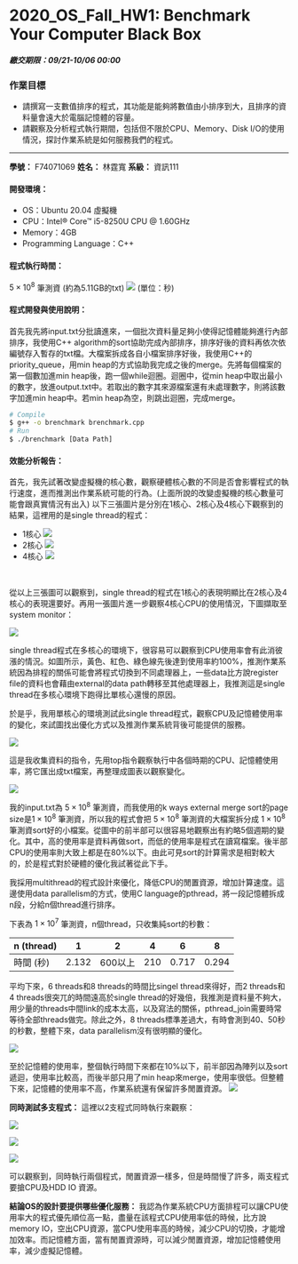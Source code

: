 # 2020_OS_Fall_HW1: Benchmark Your Computer Black Box
***繳交期限：09/21-10/06 00:00***

### 作業目標
* 請撰寫一支數值排序的程式，其功能是能夠將數值由小排序到大，且排序的資料量會遠大於電腦記憶體的容量。
* 請觀察及分析程式執行期間，包括但不限於CPU、Memory、Disk I/O的使用情況，探討作業系統是如何服務我們的程式。

---
**學號：** F74071069
**姓名：** 林霆寬
**系級：** 資訊111
#### 開發環境：
* OS：Ubuntu 20.04 虛擬機
* CPU：Intel® Core™ i5-8250U CPU @ 1.60GHz
* Memory：4GB
* Programming Language：C++

#### 程式執行時間：
$5\times10^8$ 筆測資 (約為5.11GB的txt)
![](https://i.imgur.com/4yaWTvL.png)
(單位：秒)

#### 程式開發與使用說明：
首先我先將input.txt分批讀進來，一個批次資料量足夠小使得記憶體能夠進行內部排序，我使用C++ algorithm的sort協助完成內部排序，排序好後的資料再依次依編號存入暫存的txt檔。大檔案拆成各自小檔案排序好後，我使用C++的priority_queue，用min heap的方式協助我完成之後的merge。先將每個檔案的第一個數加進min heap後，跑一個while迴圈。迴圈中，從min heap中取出最小的數字，放進output.txt中。若取出的數字其來源檔案還有未處理數字，則將該數字加進min heap中。若min heap為空，則跳出迴圈，完成merge。

```bash
# Compile
$ g++ -o brenchmark brenchmark.cpp
# Run
$ ./brenchmark [Data Path]
```

#### 效能分析報告：
首先，我先試著改變虛擬機的核心數，觀察硬體核心數的不同是否會影響程式的執行速度，進而推測出作業系統可能的行為。(上面所說的改變虛擬機的核心數量可能會跟真實情況有出入)
以下三張圖片是分別在1核心、2核心及4核心下觀察到的結果，這裡用的是single thread的程式：
* 1核心 
![](https://i.imgur.com/4yaWTvL.png)
* 2核心
![](https://i.imgur.com/9M7J7xU.png)
* 4核心
![](https://i.imgur.com/T0iMDhU.png)
<br>

從以上三張圖可以觀察到，single thread的程式在1核心的表現明顯比在2核心及4核心的表現還要好。再用一張圖片進一步觀察4核心CPU的使用情況，下圖擷取至system monitor：

![](https://i.imgur.com/lQJ9J0H.png)

single thread程式在多核心的環境下，很容易可以觀察到CPU使用率會有此消彼漲的情況。如圖所示，黃色、紅色、綠色線先後達到使用率約100%，推測作業系統因為排程的關係可能會將程式切換到不同處理器上，一些data比方說register file的資料也會藉由external的data path轉移至其他處理器上，我推測這是single thread在多核心環境下跑得比單核心還慢的原因。

於是乎，我用單核心的環境測試此single thread程式，觀察CPU及記憶體使用率的變化，來試圖找出優化方式以及推測作業系統背後可能提供的服務。

![](https://i.imgur.com/cfunBBj.png)

這是我收集資料的指令，先用top指令觀察執行中各個時期的CPU、記憶體使用率，將它匯出成txt檔案，再整理成圖表以觀察變化。

![](https://i.imgur.com/nWxpSgk.png)

我的input.txt為 $5\times10^8$ 筆測資，而我使用的k ways external merge sort的page size是$1\times10^8$ 筆測資，所以我的程式會把 $5\times10^8$ 筆測資的大檔案拆分成 $1\times10^8$ 筆測資sort好的小檔案。從圖中的前半部可以很容易地觀察出有約略5個週期的變化。其中，高的使用率是資料再做sort，而低的使用率是程式在讀寫檔案。後半部CPU的使用率則大致上都是在80%以下。由此可見sort的計算需求是相對較大的，於是程式對於硬體的優化我試著從此下手。

我採用multithread的程式設計來優化，降低CPU的閒置資源，增加計算速度。這邊使用data parallelism的方式，使用C language的pthread，將一段記憶體拆成n段，分給n個thread進行排序。

下表為 $1\times10^7$ 筆測資，n個thread，只收集純sort的秒數：



| n (thread) | 1 | 2 | 4 | 6 | 8 |
| -------- | -------- | -------- | -------- | -------- | -------- |
| 時間 (秒)     | 2.132     | 600以上     | 210     | 0.717     | 0.294     |

平均下來，6 threads和8 threads的時間比singel thread來得好，而2 threads和4 threads很突兀的時間遠高於single thread的好幾倍，我推測是資料量不夠大，用少量的threads中間link的成本太高，以及寫法的關係，pthread_join需要時常等待全部threads做完。除此之外，8 threads標準差過大，有時會測到40、50秒的秒數，整體下來，data parallelism沒有很明顯的優化。

![](https://i.imgur.com/y9HOazF.png)

至於記憶體的使用率，整個執行時間下來都在10%以下，前半部因為陣列以及sort遞迴，使用率比較高，而後半部只用了min heap來merge，使用率很低。但整體下來，記憶體的使用率不高，作業系統還有保留許多閒置資源。
![](https://i.imgur.com/hino9io.png)

**同時測試多支程式：**
這裡以2支程式同時執行來觀察：

![](https://i.imgur.com/KlYGYPt.png)

![](https://i.imgur.com/7pUhUjX.png)

![](https://i.imgur.com/ulfh9x2.png)

可以觀察到，同時執行兩個程式，閒置資源一樣多，但是時間慢了許多，兩支程式要搶CPU及HDD IO 資源。

**結論OS的設計要提供哪些優化服務：**
我認為作業系統CPU方面排程可以讓CPU使用率大的程式優先順位高一點，盡量在該程式CPU使用率低的時候，比方說memory IO，空出CPU資源，當CPU使用率高的時候，減少CPU的切換，才能增加效率。而記憶體方面，當有閒置資源時，可以減少閒置資源，增加記憶體使用率，減少虛擬記憶體。
